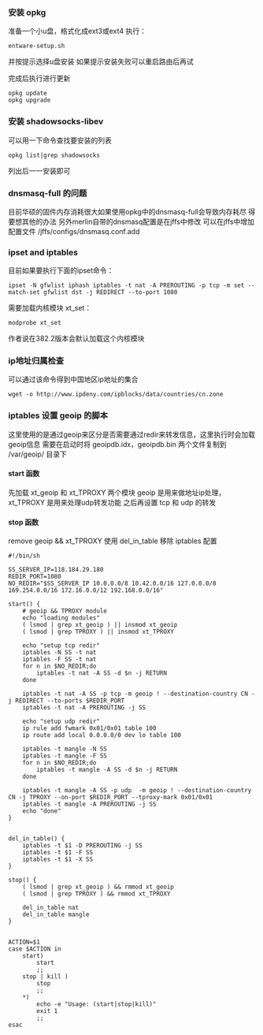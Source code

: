 ### 安装 opkg
准备一个小u盘，格式化成ext3或ext4 
执行： 
```shell
entware-setup.sh
```
并按提示选择u盘安装 
如果提示安装失败可以重启路由后再试 

完成后执行进行更新 
```shell
opkg update
opkg upgrade
```

### 安装 shadowsocks-libev
可以用一下命令查找要安装的列表 
```shell
opkg list|grep shadowsocks
```
列出后一一安装即可

### dnsmasq-full 的问题
目前华硕的固件内存消耗很大如果使用opkg中的dnsmasq-full会导致内存耗尽 
得要想其他的办法 
另外merlin自带的dnsmasq配置是在jffs中修改 
可以在jffs中增加配置文件 
/jffs/configs/dnsmasq.conf.add 

### ipset and iptables
目前如果要执行下面的ipset命令：
```shell
ipset -N gfwlist iphash iptables -t nat -A PREROUTING -p tcp -m set --match-set gfwlist dst -j REDIRECT --to-port 1080
```
需要加载内核模块 xt_set：
```shell
modprobe xt_set
```
作者说在382.2版本会默认加载这个内核模块


### ip地址归属检查
可以通过该命令得到中国地区ip地址的集合
```shell
wget -o http://www.ipdeny.com/ipblocks/data/countries/cn.zone
```

### iptables 设置 geoip 的脚本
这里使用的是通过geoip来区分是否需要通过redir来转发信息，这里执行时会加载geoip信息 
 需要在启动时将 geoipdb.idx，geoipdb.bin 两个文件复制到 /var/geoip/ 目录下 

#### start 函数
先加载 xt_geoip 和 xt_TPROXY 两个模块 
 geoip 是用来做地址ip处理，xt_TPROXY 是用来处理udp转发功能 
 之后再设置 tcp 和 udp 的转发

#### stop 函数
remove geoip && xt_TPROXY
 使用 del_in_table 移除 iptables 配置

```shell
#!/bin/sh

SS_SERVER_IP=118.184.29.180
REDIR_PORT=1080
NO_REDIR="$SS_SERVER_IP 10.0.0.0/8 10.42.0.0/16 127.0.0.0/8 169.254.0.0/16 172.16.0.0/12 192.168.0.0/16"

start() {
    # geoip && TPROXY module
    echo "loading modules"
    ( lsmod | grep xt_geoip ) || insmod xt_geoip
    ( lsmod | grep TPROXY ) || insmod xt_TPROXY

    echo "setup tcp redir"
    iptables -N SS -t nat
    iptables -F SS -t nat
    for n in $NO_REDIR;do
        iptables -t nat -A SS -d $n -j RETURN
    done

    iptables -t nat -A SS -p tcp -m geoip ! --destination-country CN -j REDIRECT --to-ports $REDIR_PORT
    iptables -t nat -A PREROUTING -j SS

    echo "setup udp redir"
    ip rule add fwmark 0x01/0x01 table 100
    ip route add local 0.0.0.0/0 dev lo table 100

    iptables -t mangle -N SS
    iptables -t mangle -F SS
    for n in $NO_REDIR;do
        iptables -t mangle -A SS -d $n -j RETURN
    done

    iptables -t mangle -A SS -p udp  -m geoip ! --destination-country CN -j TPROXY --on-port $REDIR_PORT --tproxy-mark 0x01/0x01
    iptables -t mangle -A PREROUTING -j SS
    echo "done"
}


del_in_table() {
    iptables -t $1 -D PREROUTING -j SS
    iptables -t $1 -F SS
    iptables -t $1 -X SS
}

stop() {
    ( lsmod | grep xt_geoip ) && rmmod xt_geoip
    ( lsmod | grep TPROXY ) && rmmod xt_TPROXY

    del_in_table nat
    del_in_table mangle
}


ACTION=$1
case $ACTION in
    start)
        start
        ;;
    stop | kill )
        stop
        ;;
    *)
        echo -e "Usage: (start|stop|kill)"
        exit 1
        ;;
esac
```
